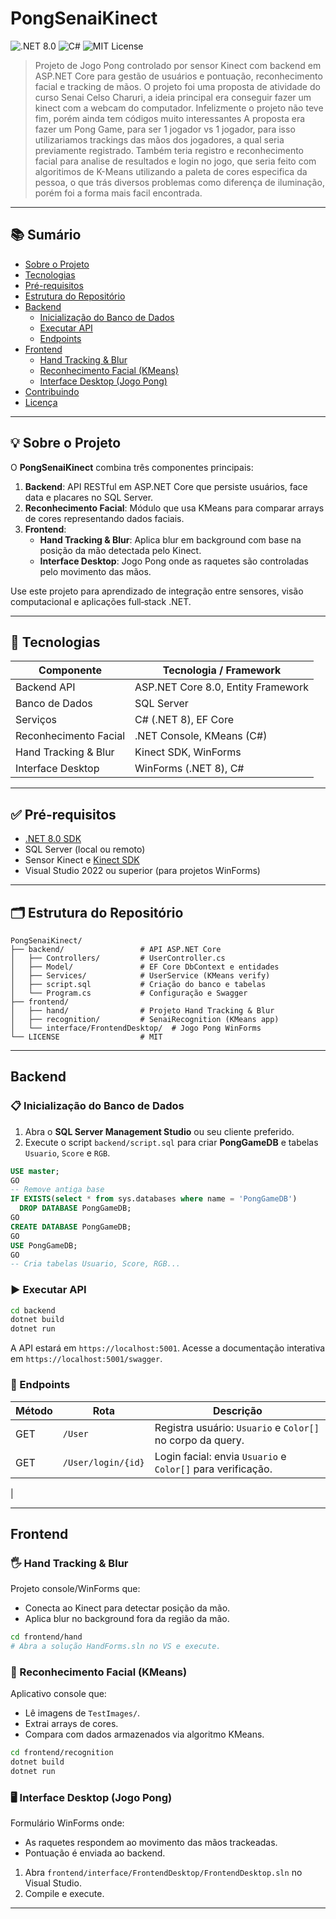 # PongSenaiKinect

![.NET 8.0](https://img.shields.io/badge/.NET-8.0-blue) ![C#](https://img.shields.io/badge/Language-C%23-blueviolet) ![MIT License](https://img.shields.io/badge/License-MIT-lightgrey)

> Projeto de Jogo Pong controlado por sensor Kinect com backend em ASP.NET Core para gestão de usuários e pontuação, reconhecimento facial e tracking de mãos.
> O projeto foi uma proposta de atividade do curso Senai Celso Charuri, a ideia principal era conseguir fazer 
um kinect com a webcam do computador. Infelizmente o projeto não teve fim, porém ainda tem códigos muito interessantes
>A proposta era fazer um Pong Game, para ser 1 jogador vs 1 jogador, para isso utilizariamos trackings das mãos dos jogadores, a qual seria previamente registrado. Também teria registro e reconhecimento facial para analise de resultados e login no jogo, que seria feito com algoritimos de K-Means utilizando a paleta de cores especifica da pessoa, o que trás diversos problemas como diferença de iluminação, porém foi a forma mais facil encontrada. 

---

## 📚 Sumário

- [Sobre o Projeto](#sobre-o-projeto)
- [Tecnologias](#tecnologias)
- [Pré-requisitos](#pré-requisitos)
- [Estrutura do Repositório](#estrutura-do-repositório)
- [Backend](#backend)
  - [Inicialização do Banco de Dados](#inicialização-do-banco-de-dados)
  - [Executar API](#executar-api)
  - [Endpoints](#endpoints)
- [Frontend](#frontend)
  - [Hand Tracking & Blur](#hand-tracking--blur)
  - [Reconhecimento Facial (KMeans)](#reconhecimento-facial-kmeans)
  - [Interface Desktop (Jogo Pong)](#interface-desktop-jogo-pong)
- [Contribuindo](#contribuindo)
- [Licença](#licença)

---

## 💡 Sobre o Projeto

O **PongSenaiKinect** combina três componentes principais:

1. **Backend**: API RESTful em ASP.NET Core que persiste usuários, face data e placares no SQL Server.
2. **Reconhecimento Facial**: Módulo que usa KMeans para comparar arrays de cores representando dados faciais.
3. **Frontend**:
   - **Hand Tracking & Blur**: Aplica blur em background com base na posição da mão detectada pelo Kinect.
   - **Interface Desktop**: Jogo Pong onde as raquetes são controladas pelo movimento das mãos.

Use este projeto para aprendizado de integração entre sensores, visão computacional e aplicações full‑stack .NET.

---

## 🚀 Tecnologias

| Componente             | Tecnologia / Framework                |
|------------------------|---------------------------------------|
| Backend API            | ASP.NET Core 8.0, Entity Framework   |
| Banco de Dados         | SQL Server                            |
| Serviços               | C# (.NET 8), EF Core                  |
| Reconhecimento Facial  | .NET Console, KMeans (C#)            |
| Hand Tracking & Blur   | Kinect SDK, WinForms                  |
| Interface Desktop      | WinForms (.NET 8), C#                 |

---

## ✅ Pré-requisitos

- [.NET 8.0 SDK](https://dotnet.microsoft.com/download/dotnet/8.0)
- SQL Server (local ou remoto)
- Sensor Kinect e [Kinect SDK](https://www.microsoft.com/en-us/download/details.aspx?id=44561)
- Visual Studio 2022 ou superior (para projetos WinForms)

---

## 🗂️ Estrutura do Repositório

```
PongSenaiKinect/
├── backend/                 # API ASP.NET Core
│   ├── Controllers/         # UserController.cs
│   ├── Model/               # EF Core DbContext e entidades
│   ├── Services/            # UserService (KMeans verify)
│   ├── script.sql           # Criação do banco e tabelas
│   └── Program.cs           # Configuração e Swagger
├── frontend/
│   ├── hand/                # Projeto Hand Tracking & Blur
│   ├── recognition/         # SenaiRecognition (KMeans app)
│   └── interface/FrontendDesktop/  # Jogo Pong WinForms
└── LICENSE                  # MIT
```

---

## Backend

### 📋 Inicialização do Banco de Dados

1. Abra o **SQL Server Management Studio** ou seu cliente preferido.
2. Execute o script `backend/script.sql` para criar **PongGameDB** e tabelas `Usuario`, `Score` e `RGB`.

```sql
USE master;
GO
-- Remove antiga base
IF EXISTS(select * from sys.databases where name = 'PongGameDB')
  DROP DATABASE PongGameDB;
GO
CREATE DATABASE PongGameDB;
GO
USE PongGameDB;
GO
-- Cria tabelas Usuario, Score, RGB...
```

### ▶️ Executar API

```bash
cd backend
dotnet build
dotnet run
```
A API estará em `https://localhost:5001`. Acesse a documentação interativa em `https://localhost:5001/swagger`.

### 📡 Endpoints

| Método | Rota                     | Descrição                           |
|--------|--------------------------|-------------------------------------|
| GET    | `/User`                  | Registra usuário: `Usuario` e `Color[]` no corpo da query. |
| GET    | `/User/login/{id}`       | Login facial: envia `Usuario` e `Color[]` para verificação.
|

---

## Frontend

### 🖐️ Hand Tracking & Blur

Projeto console/WinForms que:
- Conecta ao Kinect para detectar posição da mão.
- Aplica blur no background fora da região da mão.

```bash
cd frontend/hand
# Abra a solução HandForms.sln no VS e execute.
```

### 🧠 Reconhecimento Facial (KMeans)

Aplicativo console que:
- Lê imagens de `TestImages/`.
- Extrai arrays de cores.
- Compara com dados armazenados via algoritmo KMeans.

```bash
cd frontend/recognition
dotnet build
dotnet run
```

### 🖥️ Interface Desktop (Jogo Pong)

Formulário WinForms onde:
- As raquetes respondem ao movimento das mãos trackeadas.
- Pontuação é enviada ao backend.

1. Abra `frontend/interface/FrontendDesktop/FrontendDesktop.sln` no Visual Studio.
2. Compile e execute.

---
